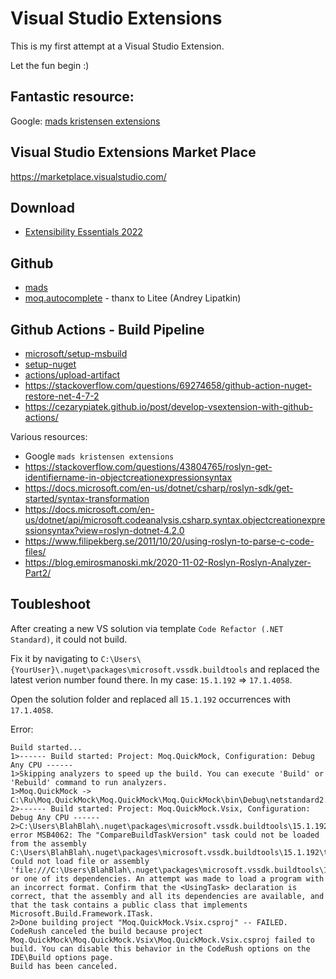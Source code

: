 #  Visual Studio Extensions
This is my first attempt at a Visual Studio Extension.

Let the fun begin :)

## Fantastic resource:
Google: [mads kristensen extensions](https://www.google.com/search?q=mads+kristensen+extensions&rlz=1C1RXQR_en-GBAU944AU944&oq=mads+kristensen+extensions&aqs=chrome..69i57.264j0j7&sourceid=chrome&ie=UTF-8)

## Visual Studio Extensions Market Place
https://marketplace.visualstudio.com/

## Download
- [Extensibility Essentials 2022](https://marketplace.visualstudio.com/items?itemName=MadsKristensen.ExtensibilityEssentials2022)

## Github
- [mads](https://github.com/madskristensen)
- [moq.autocomplete](https://github.com/Litee/moq.autocomplete) - thanx to Litee (Andrey Lipatkin)

## Github Actions - Build Pipeline
- [microsoft/setup-msbuild](https://github.com/microsoft/setup-msbuild)
- [setup-nuget](https://github.com/NuGet/setup-nuget)
- [actions/upload-artifact](https://github.com/actions/upload-artifact)
- https://stackoverflow.com/questions/69274658/github-action-nuget-restore-net-4-7-2
- https://cezarypiatek.github.io/post/develop-vsextension-with-github-actions/

Various resources:
- Google `mads kristensen extensions` 
- https://stackoverflow.com/questions/43804765/roslyn-get-identifiername-in-objectcreationexpressionsyntax
- https://docs.microsoft.com/en-us/dotnet/csharp/roslyn-sdk/get-started/syntax-transformation
- https://docs.microsoft.com/en-us/dotnet/api/microsoft.codeanalysis.csharp.syntax.objectcreationexpressionsyntax?view=roslyn-dotnet-4.2.0
- https://www.filipekberg.se/2011/10/20/using-roslyn-to-parse-c-code-files/
- https://blog.emirosmanoski.mk/2020-11-02-Roslyn-Roslyn-Analyzer-Part2/


## Toubleshoot

After creating a new VS solution via template `Code Refactor (.NET Standard)`, it could not build.

Fix it by navigating to `C:\Users\{YourUser}\.nuget\packages\microsoft.vssdk.buildtools` and replaced the latest verion number found there.
In my case: `15.1.192` => `17.1.4058`.

Open the solution folder and replaced all `15.1.192` occurrences with `17.1.4058`.

Error:
```
Build started...
1>------ Build started: Project: Moq.QuickMock, Configuration: Debug Any CPU ------
1>Skipping analyzers to speed up the build. You can execute 'Build' or 'Rebuild' command to run analyzers.
1>Moq.QuickMock -> C:\Ru\Moq.QuickMock\Moq.QuickMock\Moq.QuickMock\bin\Debug\netstandard2.0\Moq.QuickMock.dll
2>------ Build started: Project: Moq.QuickMock.Vsix, Configuration: Debug Any CPU ------
2>C:\Users\BlahBlah\.nuget\packages\microsoft.vssdk.buildtools\15.1.192\tools\VSSDK\Microsoft.VsSDK.targets(84,5): error MSB4062: The "CompareBuildTaskVersion" task could not be loaded from the assembly C:\Users\BlahBlah\.nuget\packages\microsoft.vssdk.buildtools\15.1.192\tools\VSSDK\Microsoft.VisualStudio.Sdk.BuildTasks.15.0.dll. Could not load file or assembly 'file:///C:\Users\BlahBlah\.nuget\packages\microsoft.vssdk.buildtools\15.1.192\tools\VSSDK\Microsoft.VisualStudio.Sdk.BuildTasks.15.0.dll' or one of its dependencies. An attempt was made to load a program with an incorrect format. Confirm that the <UsingTask> declaration is correct, that the assembly and all its dependencies are available, and that the task contains a public class that implements Microsoft.Build.Framework.ITask.
2>Done building project "Moq.QuickMock.Vsix.csproj" -- FAILED.
CodeRush canceled the build because project Moq.QuickMock\Moq.QuickMock.Vsix\Moq.QuickMock.Vsix.csproj failed to build. You can disable this behavior in the CodeRush options on the IDE\Build options page.
Build has been canceled.
```

